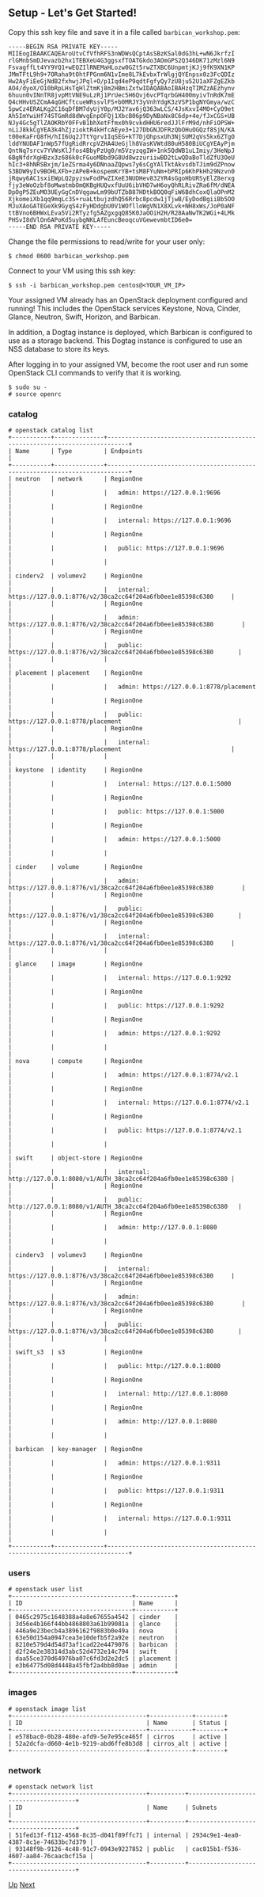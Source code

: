 ## Setup - Let's Get Started!
Copy this ssh key file and save it in a file called `barbican_workshop.pem`:

    -----BEGIN RSA PRIVATE KEY-----
    MIIEogIBAAKCAQEAroUtvCfVfhRFS3nWDWsQCptAsSBzKSal0dG3hL+wN6JkrfzI
    rlGMnbSmDJevazb2hx1TEBXeU4G3ggsxfTOATGkdo3AOmGPS2Q346DK71zMzl6N9
    FsvagffLt4YY9YQ1+wEQZIlRNEMaHLozw0GZt5rwZTXBC6UnpmtjKJj9fK9XN1KP
    JMmTFtL9h9+7ORaha9tOhtFPGnm6N1vIme8L7kEvbxTrWlgjQYEnpsx0z3FcQDIz
    Hw2AyFiEeGjNdB2fxhwjJPql+O/p1Iqd4eP9qdtFgfyQy7zU8ju52U1aXFZgEZkb
    AO4/dyoX/O10bRpLHsTqHlZtmKj8m2HBmiZxtwIDAQABAoIBAHzqTIMZzAEzhynv
    6huun0vINnTR8jvpMtVNE9uLzRj1PrUec5H6Qvj6vcPTqrbGH400myivTnRdK7mE
    Q4cHHvUSZCmA4qGHCftcueWRssvlFS+b0MRJY3yVnhYdgK3zVSP1bgNYGmya/wzC
    5pwCz4ERALKg2C16qDfBM7dyUjY0p/MJ2Yav6jQ363wLCS/4JsKxvI4MO+CyO9et
    Ah5ImYwiHf74STGmRd8dWvgEnpOFQj1XbcB06p9DyNBaNx8C6dp+4e/fJxCGS+UB
    NJy4Gc5gTlZAOKRbY0FFvB1bhXetFfmx0h9cvkdHHU6redJJlFrM9d/nhFiOPSW+
    nLiJ8kkCgYEA3k4hZjzioktR4kHfcAEye3+127DbGNJDFRzQbOHuOGQzf8SjN/KA
    t00eKaFrQ8fH/hII6Uq2JTtYgrv1IqSEG+kT7DjQhpsxUh3NjSUM2qVs5kx6ZTgO
    lddYNUDAF1nWp57fUgRidRrcpVZHA4UeGjlh8VasKVWtd80uH580BiUCgYEAyPjm
    QntNq7srcv7YVWsKlJfos4BbyPzUg0/m5VzyzqgIW+1nk5QdWB1uLImiy/3HeNpJ
    6BgNfdrXgHBzx3z686k0cFGuoMBbd9G8Ud8wzzuriiwBD2tLwQDaBoTldZfU3OeU
    hIc3+8hNRSBxjm/1eZSrma4y6DNnaaZQpws7y6sCgYAlTktAkvsdbTJim9dZPnow
    S3BDW9yIv9BOHLXFb+zAPeB+kospemKrYB+tsM8FYuNm+bPRIp6KhPkHh29Nzvn0
    jRqwy6AC1sxiEWpLQ2pyzswFodPwZIXeE3NUDHev832YR4sGgoHbURSyElZ8erxg
    fjy3eWoOzbf8oMwatmbOmQKBgHUQvxfUuU6ibVHD7wH6oyQhRLRivZRa6fM/dNEA
    DpOgP5ZEuMO3UEyGgCnDVqgawLm99bUTZbB87HDtkBOQ0qFiW6BdhCoxQlaOPnM2
    XjkomeiXb1qq9mqLc3S+ruaLtbujzdhQ56Rrbc8pcdw1jTjwB/EyDodBgiiBb5OO
    MJuXAoGATEGeXk9GyqS4zFyHDdgbU0V1WOflloWgVN1X8XLvk+NH8xWs/JoP0aNF
    ttBVno6BHWxLEva5Vi2RTyzfg5AZgxgqQ85K0JaOOiH2H/R28AaNwTK2WGi+4LMk
    PHSvI8dVlOn6APoKd5uybgNKLAfEuncBeoqcuVGewevmbtID6e0=
    -----END RSA PRIVATE KEY-----

Change the file permissions to read/write for your user only:

    $ chmod 0600 barbican_workshop.pem

Connect to your VM using this ssh key:

    $ ssh -i barbican_workshop.pem centos@<YOUR_VM_IP>

Your assigned VM already has an OpenStack deployment configured and running!   This includes the OpenStack services Keystone, Nova, Cinder, Glance, Neutron, Swift, Horizon, and Barbican.

In addition, a Dogtag instance is deployed, which Barbican is configured to use as a storage backend.  This Dogtag instance is configured to use an NSS database to store its keys.

After logging in to your assigned VM, become the root user and run some OpenStack CLI commands to verify that it is working.

    $ sudo su -
    # source openrc

### catalog

    # openstack catalog list
    +-----------+--------------+----------------------------------------------------------------------------+
    | Name      | Type         | Endpoints                                                                  |
    +-----------+--------------+----------------------------------------------------------------------------+
    | neutron   | network      | RegionOne                                                                  |
    |           |              |   admin: https://127.0.0.1:9696                                            |
    |           |              | RegionOne                                                                  |
    |           |              |   internal: https://127.0.0.1:9696                                         |
    |           |              | RegionOne                                                                  |
    |           |              |   public: https://127.0.0.1:9696                                           |
    |           |              |                                                                            |
    | cinderv2  | volumev2     | RegionOne                                                                  |
    |           |              |   internal: https://127.0.0.1:8776/v2/38ca2cc64f204a6fb0ee1e85398c6380     |
    |           |              | RegionOne                                                                  |
    |           |              |   admin: https://127.0.0.1:8776/v2/38ca2cc64f204a6fb0ee1e85398c6380        |
    |           |              | RegionOne                                                                  |
    |           |              |   public: https://127.0.0.1:8776/v2/38ca2cc64f204a6fb0ee1e85398c6380       |
    |           |              |                                                                            |
    | placement | placement    | RegionOne                                                                  |
    |           |              |   admin: https://127.0.0.1:8778/placement                                  |
    |           |              | RegionOne                                                                  |
    |           |              |   public: https://127.0.0.1:8778/placement                                 |
    |           |              | RegionOne                                                                  |
    |           |              |   internal: https://127.0.0.1:8778/placement                               |
    |           |              |                                                                            |
    | keystone  | identity     | RegionOne                                                                  |
    |           |              |   internal: https://127.0.0.1:5000                                         |
    |           |              | RegionOne                                                                  |
    |           |              |   public: https://127.0.0.1:5000                                           |
    |           |              | RegionOne                                                                  |
    |           |              |   admin: https://127.0.0.1:5000                                            |
    |           |              |                                                                            |
    | cinder    | volume       | RegionOne                                                                  |
    |           |              |   admin: https://127.0.0.1:8776/v1/38ca2cc64f204a6fb0ee1e85398c6380        |
    |           |              | RegionOne                                                                  |
    |           |              |   public: https://127.0.0.1:8776/v1/38ca2cc64f204a6fb0ee1e85398c6380       |
    |           |              | RegionOne                                                                  |
    |           |              |   internal: https://127.0.0.1:8776/v1/38ca2cc64f204a6fb0ee1e85398c6380     |
    |           |              |                                                                            |
    | glance    | image        | RegionOne                                                                  |
    |           |              |   internal: https://127.0.0.1:9292                                         |
    |           |              | RegionOne                                                                  |
    |           |              |   public: https://127.0.0.1:9292                                           |
    |           |              | RegionOne                                                                  |
    |           |              |   admin: https://127.0.0.1:9292                                            |
    |           |              |                                                                            |
    | nova      | compute      | RegionOne                                                                  |
    |           |              |   admin: https://127.0.0.1:8774/v2.1                                       |
    |           |              | RegionOne                                                                  |
    |           |              |   internal: https://127.0.0.1:8774/v2.1                                    |
    |           |              | RegionOne                                                                  |
    |           |              |   public: https://127.0.0.1:8774/v2.1                                      |
    |           |              |                                                                            |
    | swift     | object-store | RegionOne                                                                  |
    |           |              |   internal: http://127.0.0.1:8080/v1/AUTH_38ca2cc64f204a6fb0ee1e85398c6380 |
    |           |              | RegionOne                                                                  |
    |           |              |   public: http://127.0.0.1:8080/v1/AUTH_38ca2cc64f204a6fb0ee1e85398c6380   |
    |           |              | RegionOne                                                                  |
    |           |              |   admin: http://127.0.0.1:8080                                             |
    |           |              |                                                                            |
    | cinderv3  | volumev3     | RegionOne                                                                  |
    |           |              |   internal: https://127.0.0.1:8776/v3/38ca2cc64f204a6fb0ee1e85398c6380     |
    |           |              | RegionOne                                                                  |
    |           |              |   admin: https://127.0.0.1:8776/v3/38ca2cc64f204a6fb0ee1e85398c6380        |
    |           |              | RegionOne                                                                  |
    |           |              |   public: https://127.0.0.1:8776/v3/38ca2cc64f204a6fb0ee1e85398c6380       |
    |           |              |                                                                            |
    | swift_s3  | s3           | RegionOne                                                                  |
    |           |              |   public: http://127.0.0.1:8080                                            |
    |           |              | RegionOne                                                                  |
    |           |              |   internal: http://127.0.0.1:8080                                          |
    |           |              | RegionOne                                                                  |
    |           |              |   admin: http://127.0.0.1:8080                                             |
    |           |              |                                                                            |
    | barbican  | key-manager  | RegionOne                                                                  |
    |           |              |   admin: https://127.0.0.1:9311                                            |
    |           |              | RegionOne                                                                  |
    |           |              |   public: https://127.0.0.1:9311                                           |
    |           |              | RegionOne                                                                  |
    |           |              |   internal: https://127.0.0.1:9311                                         |
    |           |              |                                                                            |
    +-----------+--------------+----------------------------------------------------------------------------+

### users

    # openstack user list
    +----------------------------------+-----------+
    | ID                               | Name      |
    +----------------------------------+-----------+
    | 0465c2975c1648388a4a8e67655a4542 | cinder    |
    | 3d56e4b166f44bb4868803a61b99081a | glance    |
    | 446a9e23becb4a3896162f9883b0e49a | nova      |
    | 63e50d154a0947cea3e10defb5f2a92e | neutron   |
    | 8210e579d4d54d73af1cad22e4479076 | barbican  |
    | d2f24e2e38314d3abc52d4732e14c794 | swift     |
    | daa55ce370d64976ba07c6fd3d2e2dc5 | placement |
    | e3b64775d08d4448a45fbf2a4bb8d0ae | admin     |
    +----------------------------------+-----------+

### images

    # openstack image list
    +--------------------------------------+------------+--------+
    | ID                                   | Name       | Status |
    +--------------------------------------+------------+--------+
    | e578bac0-0b28-480e-afd9-5e7e95ce465f | cirros     | active |
    | 52a2dcfa-d660-4e1b-9219-abd6ffe8b3d8 | cirros_alt | active |
    +--------------------------------------+------------+--------+

### network

    # openstack network list
    +--------------------------------------+----------+--------------------------------------+
    | ID                                   | Name     | Subnets                              |
    +--------------------------------------+----------+--------------------------------------+
    | 51fed13f-f112-4568-8c35-d041f89ffc71 | internal | 2934c9e1-4ea0-4387-8c1e-74633bc7d379 |
    | 93148f9b-9126-4c48-91c7-0943e9227852 | public   | cac815b1-f536-4607-aa84-76caacbcf15a |
    +--------------------------------------+----------+--------------------------------------+

[Up](../README.md) [Next](Exercise_01_Passphrases.md)
